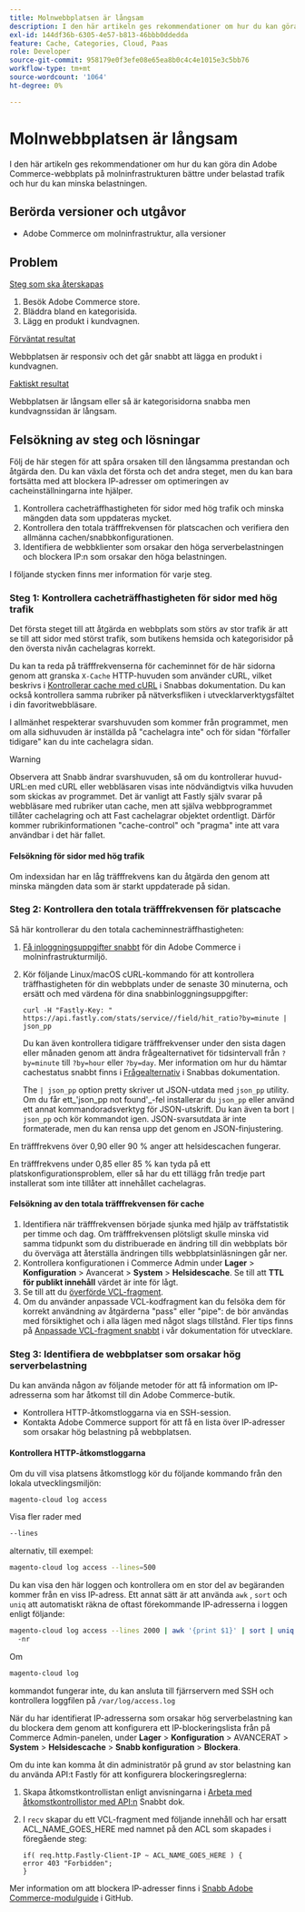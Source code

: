 ```yaml
---
title: Molnwebbplatsen är långsam
description: I den här artikeln ges rekommendationer om hur du kan göra din Adobe Commerce-webbplats på molninfrastrukturen bättre under belastad trafik och hur du kan minska belastningen.
exl-id: 144df36b-6305-4e57-b813-46bbb0ddedda
feature: Cache, Categories, Cloud, Paas
role: Developer
source-git-commit: 958179e0f3efe08e65ea8b0c4c4e1015e3c5bb76
workflow-type: tm+mt
source-wordcount: '1064'
ht-degree: 0%

---
```


# Molnwebbplatsen är långsam

I den här artikeln ges rekommendationer om hur du kan göra din Adobe Commerce-webbplats på molninfrastrukturen bättre under belastad trafik och hur du kan minska belastningen.

## Berörda versioner och utgåvor

* Adobe Commerce om molninfrastruktur, alla versioner

## Problem

<u>Steg som ska återskapas</u>

1. Besök Adobe Commerce store.
1. Bläddra bland en kategorisida.
1. Lägg en produkt i kundvagnen.

<u>Förväntat resultat</u>

Webbplatsen är responsiv och det går snabbt att lägga en produkt i kundvagnen.

<u>Faktiskt resultat</u>

Webbplatsen är långsam eller så är kategorisidorna snabba men kundvagnssidan är långsam.

## Felsökning av steg och lösningar

Följ de här stegen för att spåra orsaken till den långsamma prestandan och åtgärda den. Du kan växla det första och det andra steget, men du kan bara fortsätta med att blockera IP-adresser om optimeringen av cacheinställningarna inte hjälper.

1. Kontrollera cacheträffhastigheten för sidor med hög trafik och minska mängden data som uppdateras mycket.
1. Kontrollera den totala träfffrekvensen för platscachen och verifiera den allmänna cachen/snabbkonfigurationen.
1. Identifiera de webbklienter som orsakar den höga serverbelastningen och blockera IP:n som orsakar den höga belastningen.

I följande stycken finns mer information för varje steg.

### Steg 1: Kontrollera cacheträffhastigheten för sidor med hög trafik

Det första steget till att åtgärda en webbplats som störs av stor trafik är att se till att sidor med störst trafik, som butikens hemsida och kategorisidor på den översta nivån cachelagras korrekt.

Du kan ta reda på träfffrekvenserna för cacheminnet för de här sidorna genom att granska `X-Cache` HTTP-huvuden som använder cURL, vilket beskrivs i [Kontrollerar cache med cURL](https://docs.fastly.com/guides/debugging/checking-cache#using-curl) i Snabbas dokumentation. Du kan också kontrollera samma rubriker på nätverksfliken i utvecklarverktygsfältet i din favoritwebbläsare.

I allmänhet respekterar svarshuvuden som kommer från programmet, men om alla sidhuvuden är inställda på &quot;cachelagra inte&quot; och för sidan &quot;förfaller tidigare&quot; kan du inte cachelagra sidan.

>[!WARNING]
>
>Observera att Snabb ändrar svarshuvuden, så om du kontrollerar huvud-URL:en med cURL eller webbläsaren visas inte nödvändigtvis vilka huvuden som skickas av programmet. Det är vanligt att Fastly själv svarar på webbläsare med rubriker utan cache, men att själva webbprogrammet tillåter cachelagring och att Fast cachelagrar objektet ordentligt. Därför kommer rubrikinformationen &quot;cache-control&quot; och &quot;pragma&quot; inte att vara användbar i det här fallet.

#### Felsökning för sidor med hög trafik

Om indexsidan har en låg träfffrekvens kan du åtgärda den genom att minska mängden data som är starkt uppdaterade på sidan.

### Steg 2: Kontrollera den totala träfffrekvensen för platscache

Så här kontrollerar du den totala cacheminnesträffhastigheten:

1. [Få inloggningsuppgifter snabbt](http://devdocs.magento.com/guides/v2.3/cloud/cdn/configure-fastly.html#cloud-fastly-creds) för din Adobe Commerce i molninfrastrukturmiljö.
1. Kör följande Linux/macOS cURL-kommando för att kontrollera träffhastigheten för din webbplats under de senaste 30 minuterna, och ersätt och med värdena för dina snabbinloggningsuppgifter:

   `curl -H "Fastly-Key: " https://api.fastly.com/stats/service//field/hit_ratio?by=minute | json_pp`

   Du kan även kontrollera tidigare träfffrekvenser under den sista dagen eller månaden genom att ändra frågealternativet för tidsintervall från `?by=minute` till `?by=hour` eller `?by=day`. Mer information om hur du hämtar cachestatus snabbt finns i [Frågealternativ](https://docs.fastly.com/api/stats#Query) i Snabbas dokumentation.

   The `| json_pp` option pretty skriver ut JSON-utdata med `json_pp` utility. Om du får ett_&#39;json\_pp not found&#39;_-fel installerar du `json_pp` eller använd ett annat kommandoradsverktyg för JSON-utskrift. Du kan även ta bort `| json_pp` och kör kommandot igen. JSON-svarsutdata är inte formaterade, men du kan rensa upp det genom en JSON-finjustering.

En träfffrekvens över 0,90 eller 90 % anger att helsidescachen fungerar.

En träfffrekvens under 0,85 eller 85 % kan tyda på ett platskonfigurationsproblem, eller så har du ett tillägg från tredje part installerat som inte tillåter att innehållet cachelagras.

#### Felsökning av den totala träfffrekvensen för cache

1. Identifiera när träfffrekvensen började sjunka med hjälp av träffstatistik per timme och dag. Om träfffrekvensen plötsligt skulle minska vid samma tidpunkt som du distribuerade en ändring till din webbplats bör du överväga att återställa ändringen tills webbplatsinläsningen går ner.
1. Kontrollera konfigurationen i Commerce Admin under **Lager** > **Konfiguration** > Avancerat > **System** > **Helsidescache**. Se till att **TTL för publikt innehåll** värdet är inte för lågt.
1. Se till att du [överförde VCL-fragment](https://devdocs.magento.com/guides/v2.3/cloud/cdn/configure-fastly.html#upload-vcl-snippets).
1. Om du använder anpassade VCL-kodfragment kan du felsöka dem för korrekt användning av åtgärderna &quot;pass&quot; eller &quot;pipe&quot;: de bör användas med försiktighet och i alla lägen med något slags tillstånd. Fler tips finns på [Anpassade VCL-fragment snabbt](https://devdocs.magento.com/guides/v2.3/cloud/cdn/cloud-vcl-custom-snippets.html) i vår dokumentation för utvecklare.

### Steg 3: Identifiera de webbplatser som orsakar hög serverbelastning

Du kan använda någon av följande metoder för att få information om IP-adresserna som har åtkomst till din Adobe Commerce-butik.

* Kontrollera HTTP-åtkomstloggarna via en SSH-session.
* Kontakta Adobe Commerce support för att få en lista över IP-adresser som orsakar hög belastning på webbplatsen.

#### Kontrollera HTTP-åtkomstloggarna

Om du vill visa platsens åtkomstlogg kör du följande kommando från den lokala utvecklingsmiljön:

```bash
magento-cloud log access
```

Visa fler rader med

```bash
--lines
```

alternativ, till exempel:

```bash
magento-cloud log access --lines=500
```

Du kan visa den här loggen och kontrollera om en stor del av begäranden kommer från en viss IP-adress. Ett annat sätt är att använda `awk` , `sort` och `uniq` att automatiskt räkna de oftast förekommande IP-adresserna i loggen enligt följande:

```bash
magento-cloud log access --lines 2000 | awk '{print $1}' | sort | uniq -c | sort
  -nr
```

Om

```bash
magento-cloud log
```

kommandot fungerar inte, du kan ansluta till fjärrservern med SSH och kontrollera loggfilen på `/var/log/access.log`

När du har identifierat IP-adresserna som orsakar hög serverbelastning kan du blockera dem genom att konfigurera ett IP-blockeringslista från på Commerce Admin-panelen, under **Lager** > **Konfiguration** > AVANCERAT > **System** > **Helsidescache** > **Snabb konfiguration** > **Blockera**.

Om du inte kan komma åt din administratör på grund av stor belastning kan du använda API:t Fastly för att konfigurera blockeringsreglerna:

1. Skapa åtkomstkontrollistan enligt anvisningarna i [Arbeta med åtkomstkontrollistor med API:n](https://docs.fastly.com/guides/access-control-lists/working-with-acls-using-the-api) Snabbt dok.
1. I `recv` skapar du ett VCL-fragment med följande innehåll och har ersatt ACL\_NAME\_GOES\_HERE med namnet på den ACL som skapades i föregående steg:

   ```
   if( req.http.Fastly-Client-IP ~ ACL_NAME_GOES_HERE ) {
   error 403 "Forbidden";
   }
   ```

Mer information om att blockera IP-adresser finns i [Snabb Adobe Commerce-modulguide](https://github.com/fastly/fastly-magento2/blob/master/Documentation/Guides/BLOCKING.md) i GitHub.
